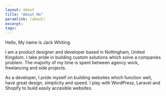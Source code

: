 ```yaml
---
layout: about
title: "About Me"
peramlink: /about/
excerpt:
tags:
---
```

Hello, My name is Jack Whiting.

I am a product designer and developer based in Nottingham, United Kingdom. I take pride in building custom solutions which solve a companies problem. The majority of my time is spent between agency work, freelancing and side projects.

As a developer, I pride myself on building websites which function well, have great design, simplicity and speed. I play with WordPress, Laravel and Shopify to build easily accesible websites.